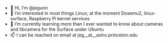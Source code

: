 - 👋 Hi, I’m @jegunn
- 👀 I’m interested in most things Linux; at the moment Dosemu2, linux-surface, Raspberry Pi kernel services
- 🌱 I’m currently learning more than I ever wanted to know about cameras and libcamera for the Surface under Ubuntu
- 📫 I can be reached on email at jeg__at__astro.princeton.edu

<!---
jegunn/jegunn is a ✨ special ✨ repository because its `README.md` (this file) appears on your GitHub profile.
You can click the Preview link to take a look at your changes.
--->
